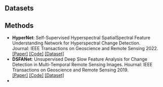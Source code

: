 <!-- 
**CFME**: Object Tracking in Satellite Videos by Improved Correlation Filters With Motion Estimations  
  [[Paper]] (https://ieeexplore.ieee.org/abstract/document/8880656) [[Code]] (https://github.com/SY-Xuan/CFME)  
  Journal: IEEE Transactions on Geoscience and Remote Sensing, 2020   
  Summary:.... 
  -->


## Datasets



## Methods
- **HyperNet**: Self-Supervised Hyperspectral SpatialSpectral Feature Understanding Network for Hyperspectral Change Detection.  
Journal: IEEE Transactions on Geoscience and Remote Sensing 2022.   
[[Paper]](https://ieeexplore.ieee.org/document/9934933)
[[Code]](https://github.com/meiqihu/HyperNet.git)
[[Dataset]](https://pan.baidu.com/s/1RZWQC6kr4831M-yz9QWCHA?pwd=r9yt)
- **DSFANet**: Unsupervised Deep Slow Feature Analysis for Change Detection in Multi-Temporal Remote Sensing Images.
Hournal: IEEE Transactions on Geoscience and Remote Sensing 2019.   
[[Paper]](https://arxiv.org/abs/1812.00645)
[[Code]](https://github.com/rulixiang/DSFANet.git)
[[Dataset]](https://pan.baidu.com/s/1I_1o7RePylgjzxAPXZ6BMA)
- 
